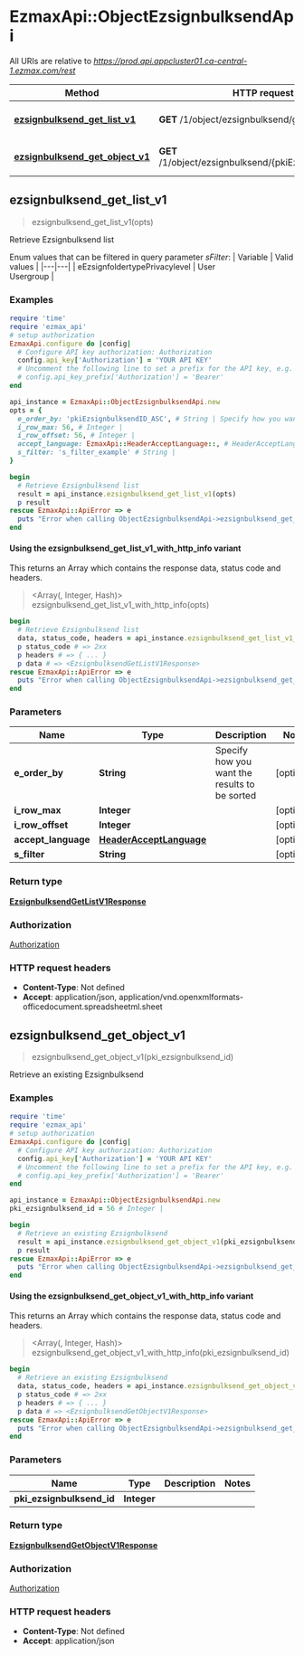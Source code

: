 # EzmaxApi::ObjectEzsignbulksendApi

All URIs are relative to *https://prod.api.appcluster01.ca-central-1.ezmax.com/rest*

| Method | HTTP request | Description |
| ------ | ------------ | ----------- |
| [**ezsignbulksend_get_list_v1**](ObjectEzsignbulksendApi.md#ezsignbulksend_get_list_v1) | **GET** /1/object/ezsignbulksend/getList | Retrieve Ezsignbulksend list |
| [**ezsignbulksend_get_object_v1**](ObjectEzsignbulksendApi.md#ezsignbulksend_get_object_v1) | **GET** /1/object/ezsignbulksend/{pkiEzsignbulksendID} | Retrieve an existing Ezsignbulksend |


## ezsignbulksend_get_list_v1

> <EzsignbulksendGetListV1Response> ezsignbulksend_get_list_v1(opts)

Retrieve Ezsignbulksend list

Enum values that can be filtered in query parameter *sFilter*:  | Variable | Valid values | |---|---| | eEzsignfoldertypePrivacylevel | User<br>Usergroup |

### Examples

```ruby
require 'time'
require 'ezmax_api'
# setup authorization
EzmaxApi.configure do |config|
  # Configure API key authorization: Authorization
  config.api_key['Authorization'] = 'YOUR API KEY'
  # Uncomment the following line to set a prefix for the API key, e.g. 'Bearer' (defaults to nil)
  # config.api_key_prefix['Authorization'] = 'Bearer'
end

api_instance = EzmaxApi::ObjectEzsignbulksendApi.new
opts = {
  e_order_by: 'pkiEzsignbulksendID_ASC', # String | Specify how you want the results to be sorted
  i_row_max: 56, # Integer | 
  i_row_offset: 56, # Integer | 
  accept_language: EzmaxApi::HeaderAcceptLanguage::, # HeaderAcceptLanguage | 
  s_filter: 's_filter_example' # String | 
}

begin
  # Retrieve Ezsignbulksend list
  result = api_instance.ezsignbulksend_get_list_v1(opts)
  p result
rescue EzmaxApi::ApiError => e
  puts "Error when calling ObjectEzsignbulksendApi->ezsignbulksend_get_list_v1: #{e}"
end
```

#### Using the ezsignbulksend_get_list_v1_with_http_info variant

This returns an Array which contains the response data, status code and headers.

> <Array(<EzsignbulksendGetListV1Response>, Integer, Hash)> ezsignbulksend_get_list_v1_with_http_info(opts)

```ruby
begin
  # Retrieve Ezsignbulksend list
  data, status_code, headers = api_instance.ezsignbulksend_get_list_v1_with_http_info(opts)
  p status_code # => 2xx
  p headers # => { ... }
  p data # => <EzsignbulksendGetListV1Response>
rescue EzmaxApi::ApiError => e
  puts "Error when calling ObjectEzsignbulksendApi->ezsignbulksend_get_list_v1_with_http_info: #{e}"
end
```

### Parameters

| Name | Type | Description | Notes |
| ---- | ---- | ----------- | ----- |
| **e_order_by** | **String** | Specify how you want the results to be sorted | [optional] |
| **i_row_max** | **Integer** |  | [optional] |
| **i_row_offset** | **Integer** |  | [optional] |
| **accept_language** | [**HeaderAcceptLanguage**](.md) |  | [optional] |
| **s_filter** | **String** |  | [optional] |

### Return type

[**EzsignbulksendGetListV1Response**](EzsignbulksendGetListV1Response.md)

### Authorization

[Authorization](../README.md#Authorization)

### HTTP request headers

- **Content-Type**: Not defined
- **Accept**: application/json, application/vnd.openxmlformats-officedocument.spreadsheetml.sheet


## ezsignbulksend_get_object_v1

> <EzsignbulksendGetObjectV1Response> ezsignbulksend_get_object_v1(pki_ezsignbulksend_id)

Retrieve an existing Ezsignbulksend



### Examples

```ruby
require 'time'
require 'ezmax_api'
# setup authorization
EzmaxApi.configure do |config|
  # Configure API key authorization: Authorization
  config.api_key['Authorization'] = 'YOUR API KEY'
  # Uncomment the following line to set a prefix for the API key, e.g. 'Bearer' (defaults to nil)
  # config.api_key_prefix['Authorization'] = 'Bearer'
end

api_instance = EzmaxApi::ObjectEzsignbulksendApi.new
pki_ezsignbulksend_id = 56 # Integer | 

begin
  # Retrieve an existing Ezsignbulksend
  result = api_instance.ezsignbulksend_get_object_v1(pki_ezsignbulksend_id)
  p result
rescue EzmaxApi::ApiError => e
  puts "Error when calling ObjectEzsignbulksendApi->ezsignbulksend_get_object_v1: #{e}"
end
```

#### Using the ezsignbulksend_get_object_v1_with_http_info variant

This returns an Array which contains the response data, status code and headers.

> <Array(<EzsignbulksendGetObjectV1Response>, Integer, Hash)> ezsignbulksend_get_object_v1_with_http_info(pki_ezsignbulksend_id)

```ruby
begin
  # Retrieve an existing Ezsignbulksend
  data, status_code, headers = api_instance.ezsignbulksend_get_object_v1_with_http_info(pki_ezsignbulksend_id)
  p status_code # => 2xx
  p headers # => { ... }
  p data # => <EzsignbulksendGetObjectV1Response>
rescue EzmaxApi::ApiError => e
  puts "Error when calling ObjectEzsignbulksendApi->ezsignbulksend_get_object_v1_with_http_info: #{e}"
end
```

### Parameters

| Name | Type | Description | Notes |
| ---- | ---- | ----------- | ----- |
| **pki_ezsignbulksend_id** | **Integer** |  |  |

### Return type

[**EzsignbulksendGetObjectV1Response**](EzsignbulksendGetObjectV1Response.md)

### Authorization

[Authorization](../README.md#Authorization)

### HTTP request headers

- **Content-Type**: Not defined
- **Accept**: application/json

